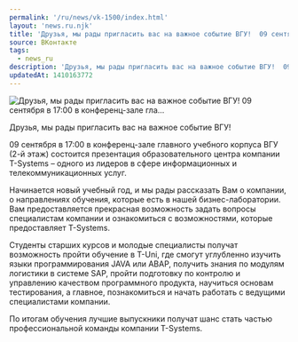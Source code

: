 ```yaml
---
permalink: '/ru/news/vk-1500/index.html'
layout: 'news.ru.njk'
title: 'Друзья, мы рады пригласить вас на важное событие ВГУ!  09 сентября в 17:00 в конференц-зале гла…'
source: ВКонтакте
tags:
  - news_ru
description: 'Друзья, мы рады пригласить вас на важное событие ВГУ!  09 сентября в 17:00 в конференц-зале гла…'
updatedAt: 1410163772
---
```

![Друзья, мы рады пригласить вас на важное событие ВГУ!  09 сентября в 17:00 в конференц-зале гла…](https://sun9-72.userapi.com/impf/e7rVYeDyIxp6kiqyf9zr6yMQJoDS1OiARBnVxQ/RjyKigIJqdo.jpg?size=465x108&quality=96&proxy=1&sign=9a75a4d7e5d06200ade928366459f082&c_uniq_tag=Ag1muFy01hA3SnjGNOmt9A62QE21L-qoUFSIxBFwS3M&type=album)

Друзья, мы рады пригласить вас на важное событие ВГУ!

09 сентября в 17:00 в конференц-зале главного учебного корпуса ВГУ (2-й этаж) состоится презентация образовательного центра компании T-Systems – одного из лидеров в сфере информационных и телекоммуникационных услуг.

Начинается новый учебный год, и мы рады рассказать Вам о компании, о направлениях обучения, которые есть в нашей бизнес-лаборатории. Вам предоставляется прекрасная возможность задать вопросы специалистам компании и ознакомиться с возможностями, которые предоставляет T-Systems.

Студенты старших курсов и молодые специалисты получат возможность пройти обучение в T-Uni, где смогут углубленно изучить языки программирования JAVA или ABAP, получить знания по модулям логистики в системе SAP, пройти подготовку по контролю и управлению качеством программного продукта, научиться основам тестирования, а главное, познакомиться и начать работать с ведущими специалистами компании.

По итогам обучения лучшие выпускники получат шанс стать частью профессиональной команды компании T-Systems.
